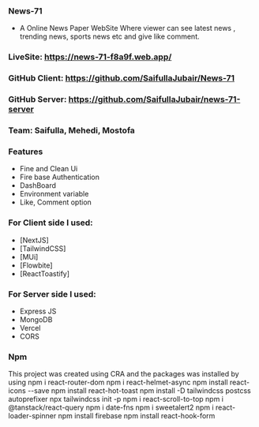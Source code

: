 ### News-71

- A Online News Paper WebSite
  Where viewer can see latest news , trending news, sports news etc and give like comment.

### LiveSite: https://news-71-f8a9f.web.app/

### GitHub Client: https://github.com/SaifullaJubair/News-71

### GitHub Server: https://github.com/SaifullaJubair/news-71-server

### Team: Saifulla, Mehedi, Mostofa

### Features

- Fine and Clean Ui
- Fire base Authentication
- DashBoard
- Environment variable
- Like, Comment option

### For Client side I used:

- [NextJS]
- [TailwindCSS]
- [MUi]
- [Flowbite]
- [ReactToastify]

### For Server side I used:

- Express JS
- MongoDB
- Vercel
- CORS

### Npm

This project was created using CRA and the packages was installed by using
npm i react-router-dom
npm i react-helmet-async
npm install react-icons --save
npm install react-hot-toast
npm install -D tailwindcss postcss autoprefixer
npx tailwindcss init -p
npm i react-scroll-to-top
npm i @tanstack/react-query
npm i date-fns
npm i sweetalert2
npm i react-loader-spinner
npm install firebase
npm install react-hook-form
